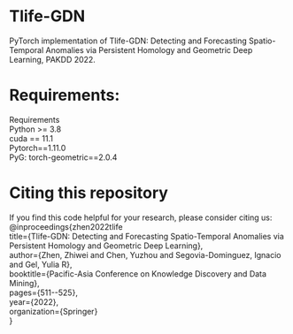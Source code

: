 # Tlife-GDN

PyTorch implementation of Tlife-GDN: Detecting and Forecasting Spatio-Temporal Anomalies via Persistent Homology and Geometric Deep Learning, PAKDD 2022.

# Requirements:
Requirements \
Python >= 3.8 \
cuda == 11.1 \
Pytorch==1.11.0 \
PyG: torch-geometric==2.0.4

# Citing this repository
If you find this code helpful for your research, please consider citing us:\
@inproceedings{zhen2022tlife \
  title={Tlife-GDN: Detecting and Forecasting Spatio-Temporal Anomalies via Persistent Homology and Geometric Deep Learning}, \
  author={Zhen, Zhiwei and Chen, Yuzhou and Segovia-Dominguez, Ignacio and Gel, Yulia R}, \
  booktitle={Pacific-Asia Conference on Knowledge Discovery and Data Mining}, \
  pages={511--525}, \
  year={2022}, \
  organization={Springer} \
}

